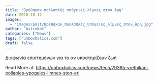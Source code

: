 ```yaml
---
title: "Βρέθηκαν πολλαπλές υπόγειες λίμνες στον Άρη"
date: 2020-10-12
images:
  - "images/post/Βρέθηκαν_πολλαπλές_υπόγειες_λίμνες_στον_Άρη.jpg"
author: "AstroBot"
categories: ["News"]
tags: ["unboxholics.com"]
draft: false
---
```


Διαφωνία επιστημόνων για το αν υποστηρίζουν ζωή

Read More at: https://unboxholics.com/news/tech/79385-vrethikan-pollaples-ypogeies-limnes-ston-ari
